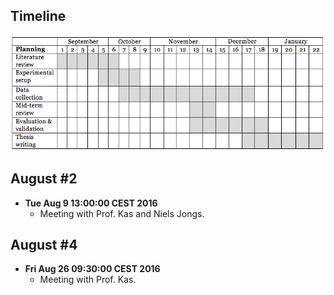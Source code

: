 Timeline
--------
![alt tag](master-thesis-timeline.png)

August #2
---------
- **Tue Aug 9 13:00:00 CEST 2016**
	- Meeting with Prof. Kas and Niels Jongs.

August #4
---------
- **Fri Aug 26 09:30:00 CEST 2016**
	- Meeting with Prof. Kas.